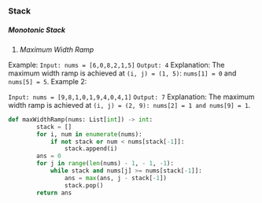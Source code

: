 ### Stack
##### Monotonic Stack
1. *Maximum Width Ramp*

Example: 
`Input: nums = [6,0,8,2,1,5]`
`Output: 4`
Explanation: The maximum width ramp is achieved at `(i, j) = (1, 5)`: `nums[1] = 0` and `nums[5] = 5`.
Example 2:

`Input: nums = [9,8,1,0,1,9,4,0,4,1]`
`Output: 7`
Explanation: The maximum width ramp is achieved at `(i, j) = (2, 9): nums[2] = 1 and nums[9] = 1`.

```python
def maxWidthRamp(nums: List[int]) -> int:
        stack = []
        for i, num in enumerate(nums):
            if not stack or num < nums[stack[-1]]:
                stack.append(i)
        ans = 0
        for j in range(len(nums) - 1, - 1, -1):
            while stack and nums[j] >= nums[stack[-1]]:
                ans = max(ans, j - stack[-1])
                stack.pop()
        return ans
```
